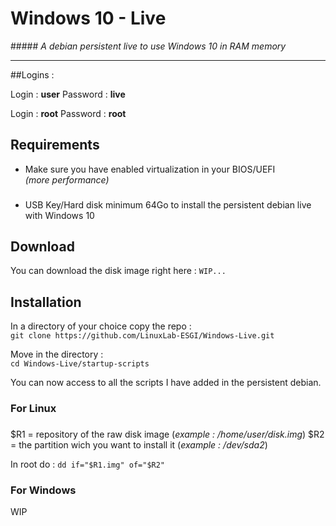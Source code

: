 # Windows 10 - Live
#####<i> A debian persistent live to use Windows 10 in RAM memory</i>
__________

##Logins :

Login : <b>user</b>
Password : <b>live</b>

Login : <b>root</b>
Password : <b>root</b>

## Requirements

- Make sure you have enabled virtualization in your BIOS/UEFI <br><i>(more performance)</i>
###
- USB Key/Hard disk minimum 64Go to install the persistent debian live with Windows 10

## Download

You can download the disk image right here : 
`WIP...`

## Installation

In a directory of your choice copy the repo :  
`git clone https://github.com/LinuxLab-ESGI/Windows-Live.git`  

Move in the directory :  
`cd Windows-Live/startup-scripts`

You can now access to all the scripts I have added in the persistent debian.

### For Linux
###
\$R1 = repository of the raw disk image (<i>example : /home/user/disk.img</i>)
$R2 = the partition wich you want to install it (<i>example : /dev/sda2</i>)

In root do :
`dd if="$R1.img" of="$R2"`

### For Windows
WIP